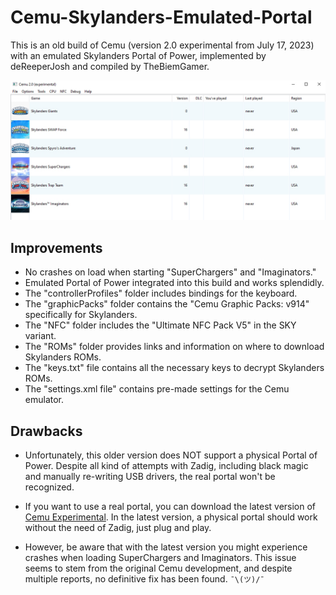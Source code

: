 # Cemu-Skylanders-Emulated-Portal

This is an old build of Cemu (version 2.0 experimental from July 17, 2023) with an emulated Skylanders Portal of Power, implemented by deReeperJosh and compiled by TheBiemGamer.

![Cemu-Skylanders-Emulated-Portal](https://raw.githubusercontent.com/skylandersNFC/Cemu-Skylanders-Emulated-Portal/main/images/Cemu-Skylanders-Emulated-Portal.jpg)

## Improvements 

- No crashes on load when starting "SuperChargers" and "Imaginators."
- Emulated Portal of Power integrated into this build and works splendidly.
- The "controllerProfiles" folder includes bindings for the keyboard.
- The "graphicPacks" folder contains the "Cemu Graphic Packs: v914" specifically for Skylanders.
- The "NFC" folder includes the "Ultimate NFC Pack V5" in the SKY variant.
- The "ROMs" folder provides links and information on where to download Skylanders ROMs.
- The "keys.txt" file contains all the necessary keys to decrypt Skylanders ROMs.
- The "settings.xml file" contains pre-made settings for the Cemu emulator.

## Drawbacks

- Unfortunately, this older version does NOT support a physical Portal of Power. Despite all kind of attempts with Zadig, including black magic and manually re-writing USB drivers, the real portal won't be recognized.

- If you want to use a real portal, you can download the latest version of [Cemu Experimental](https://github.com/cemu-project/Cemu/releases). In the latest version, a physical portal should work without the need of Zadig, just plug and play.

- However, be aware that with the latest version you might experience crashes when loading SuperChargers and Imaginators. This issue seems to stem from the original Cemu development, and despite multiple reports, no definitive fix has been found.
  `¯\(ツ)/¯`
